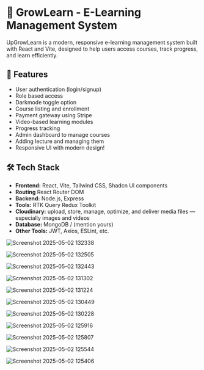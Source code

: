 
# 📘 GrowLearn - E-Learning Management System

UpGrowLearn is a modern, responsive e-learning management system built with React and Vite, designed to help users access courses, track progress, and learn efficiently.

## 🚀 Features

- User authentication (login/signup)
- Role based access
- Darkmode toggle option
- Course listing and enrollment
- Payment gateway using Stripe 
- Video-based learning modules
- Progress tracking
- Admin dashboard to manage courses
- Adding lecture and managing them
- Responsive UI with modern design!


## 🛠️ Tech Stack

- **Frontend:** React, Vite, Tailwind CSS, Shadcn UI components
- **Routing** React Router DOM
- **Backend:** Node.js, Express 
- **Tools:** RTK Query Redux Toolkit
- **Cloudinary:** upload, store, manage, optimize, and deliver media files — especially images and videos 
- **Database:** MongoDB /  (mention yours)
- **Other Tools:** JWT, Axios, ESLint, etc.



![Screenshot 2025-05-02 132338](https://github.com/user-attachments/assets/289925e8-489d-48b6-8a82-fc664e06c1c2)

![Screenshot 2025-05-02 132505](https://github.com/user-attachments/assets/4d1a4053-ee99-43d3-8da2-0ad66bb00bdd)

![Screenshot 2025-05-02 132443](https://github.com/user-attachments/assets/d20c9942-54e4-4a64-b81b-9d940fb9652e)

![Screenshot 2025-05-02 131302](https://github.com/user-attachments/assets/ae3d860f-7e3c-4647-b8b2-7755dea187b8)

![Screenshot 2025-05-02 131224](https://github.com/user-attachments/assets/f9622f2c-cd02-4d8a-b6fe-166a94b0548c)

![Screenshot 2025-05-02 130449](https://github.com/user-attachments/assets/fa3010c9-4969-4ac1-929e-f30bd524980a)

![Screenshot 2025-05-02 130228](https://github.com/user-attachments/assets/88f6ecfd-3e80-4359-a423-3694c850984b)

![Screenshot 2025-05-02 125916](https://github.com/user-attachments/assets/0e82ccf0-becf-4f28-b15b-fcc5ab2b0e9a)

![Screenshot 2025-05-02 125807](https://github.com/user-attachments/assets/83e1fe36-3c9b-4e91-a231-dc705ae889c5)

![Screenshot 2025-05-02 125544](https://github.com/user-attachments/assets/8b162ed1-ac33-46a7-b901-0e2a7e604488)

![Screenshot 2025-05-02 125406](https://github.com/user-attachments/assets/19a36689-877d-498d-913f-12f09cfb54f6)



